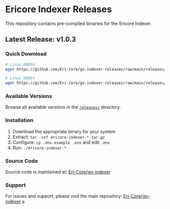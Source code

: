 # Ericore Indexer Releases

This repository contains pre-compiled binaries for the Ericore Indexer.

## Latest Release: v1.0.3

### Quick Download

```bash
# Linux AMD64
wget https://github.com/Eri-Core/go-indexer-releases/raw/main/releases/v1.0.3/ericore-indexer-v1.0.3-linux-amd64.tar.gz

# Linux ARM64
wget https://github.com/Eri-Core/go-indexer-releases/raw/main/releases/v1.0.3/ericore-indexer-v1.0.3-linux-arm64.tar.gz
```

### Available Versions

Browse all available versions in the [`releases/`](./releases/) directory.

### Installation

1. Download the appropriate binary for your system
2. Extract: `tar -xzf ericore-indexer-*.tar.gz`
3. Configure: `cp .env.example .env` and edit `.env`
4. Run: `./ericore-indexer-*`

### Source Code

Source code is maintained at: [Eri-Core/go-indexer](https://github.com/Eri-Core/go-indexer)

### Support

For issues and support, please visit the main repository: [Eri-Core/go-indexer](https://github.com/Eri-Core/go-indexer/issues)
a
